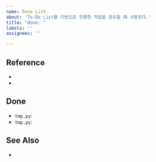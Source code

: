 ```yaml
---
name: Done List
about: 'To-Do List를 기반으로 진행한 작업을 공유할 때 사용한다.'
title: "done: "
labels: ''
assignees: ''

---
```


## Reference
-
-

## Done
- `tmp.py`:
- `tmp.py`:

## See Also
-